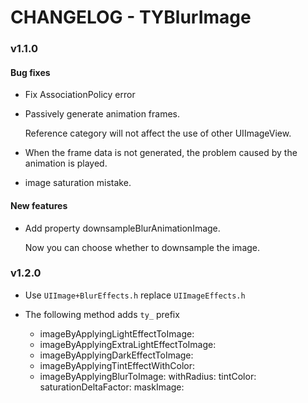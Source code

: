CHANGELOG - TYBlurImage
=========
### v1.1.0

#### Bug fixes

- Fix AssociationPolicy error

- Passively generate animation frames.

	Reference category will not affect the use of other UIImageView.

- When the frame data is not generated, the problem caused by the animation is played.

- image saturation mistake.

#### New features

- Add property downsampleBlurAnimationImage.

	Now you can choose whether to downsample the image.

### v1.2.0

- Use `UIImage+BlurEffects.h` replace `UIImageEffects.h`

- The following method adds `ty_` prefix

	* imageByApplyingLightEffectToImage:
	* imageByApplyingExtraLightEffectToImage:
	* imageByApplyingDarkEffectToImage:
	* imageByApplyingTintEffectWithColor:
	* imageByApplyingBlurToImage: withRadius: tintColor: saturationDeltaFactor: maskImage:
